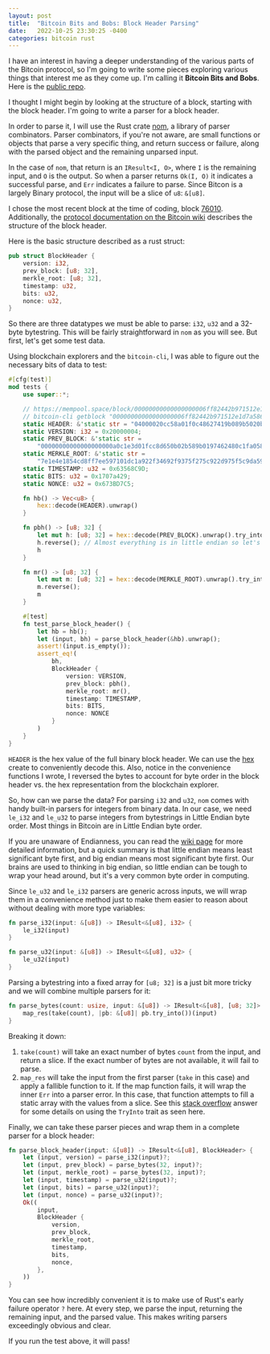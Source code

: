 ```yaml
---
layout: post
title:  "Bitcoin Bits and Bobs: Block Header Parsing"
date:   2022-10-25 23:30:25 -0400
categories: bitcoin rust
---
```


I have an interest in having a deeper understanding of the various parts of the Bitcoin protocol, so I'm going to write some pieces exploring various things that interest me as they come up. I'm calling it **Bitcoin Bits and Bobs**. Here is the [public repo](https://github.com/ursuscamp/bnb).

I thought I might begin by looking at the structure of a block, starting with the block header. I'm going to write a parser for a block header.

In order to parse it, I will use the Rust crate [nom](https://github.com/Geal/nom), a library of parser combinators. Parser combinators, if you're not aware, are small functions or objects that parse a very specific thing, and return success or failure, along with the parsed object and the remaining unparsed input.

In the case of `nom`, that return is an `IResult<I, O>`, where `I` is the remaining input, and `O` is the output. So when a parser returns `Ok(I, O)` it indicates a successful parse, and `Err` indicates a failure to parse. Since Bitcon is a largely Binary protocol, the input will be a slice of `u8`: `&[u8]`.

I chose the most recent block at the time of coding, block [76010](https://mempool.space/block/00000000000000000006ff82442b971512e1d7a5865c323a169ae8e238181430). Additionally, the [protocol documentation on the Bitcoin wiki](https://en.bitcoin.it/wiki/Protocol_documentation#Block_Headers) describes the structure of the block header.

Here is the basic structure described as a rust struct:

```rust
pub struct BlockHeader {
    version: i32,
    prev_block: [u8; 32],
    merkle_root: [u8; 32],
    timestamp: u32,
    bits: u32,
    nonce: u32,
}
```

So there are three datatypes we must be able to parse: `i32`, `u32` and a 32-byte bytestring. This will be fairly straightforward in `nom` as you will see. But first, let's get some test data.

Using blockchain explorers and the `bitcoin-cli`, I was able to figure out the necessary bits of data to test:

```rust
#[cfg(test)]
mod tests {
    use super::*;

    // https://mempool.space/block/00000000000000000006ff82442b971512e1d7a5865c323a169ae8e238181430
    // bitcoin-cli getblock "00000000000000000006ff82442b971512e1d7a5865c323a169ae8e238181430"
    static HEADER: &'static str = "04000020cc58a01f0c48627419b089b5020b658dcc1fd0e3c1a0000000000000000000009959dac9f575d922c975f275932f69342f921adc017159eef78fcd54184e1e7e9d8c566329a40717c5d73b67";
    static VERSION: i32 = 0x20000004;
    static PREV_BLOCK: &'static str =
        "00000000000000000000a0c1e3d01fcc8d650b02b589b0197462480c1fa058cc";
    static MERKLE_ROOT: &'static str =
        "7e1e4e1854cd8ff7ee597101dc1a922f34692f9375f275c922d975f5c9da5999";
    static TIMESTAMP: u32 = 0x63568C9D;
    static BITS: u32 = 0x1707a429;
    static NONCE: u32 = 0x673BD7C5;

    fn hb() -> Vec<u8> {
        hex::decode(HEADER).unwrap()
    }

    fn pbh() -> [u8; 32] {
        let mut h: [u8; 32] = hex::decode(PREV_BLOCK).unwrap().try_into().unwrap();
        h.reverse(); // Almost everything is in little endian so let's reverse the byte order of the hash
        h
    }

    fn mr() -> [u8; 32] {
        let mut m: [u8; 32] = hex::decode(MERKLE_ROOT).unwrap().try_into().unwrap();
        m.reverse();
        m
    }

    #[test]
    fn test_parse_block_header() {
        let hb = hb();
        let (input, bh) = parse_block_header(&hb).unwrap();
        assert!(input.is_empty());
        assert_eq!(
            bh,
            BlockHeader {
                version: VERSION,
                prev_block: pbh(),
                merkle_root: mr(),
                timestamp: TIMESTAMP,
                bits: BITS,
                nonce: NONCE
            }
        )
    }
}
```

`HEADER` is the hex value of the full binary block header. We can use the [hex](https://github.com/KokaKiwi/rust-hex) create to conveniently decode this. Also, notice in the convenience functions I wrote, I reversed the bytes to account for byte order in the block header vs. the hex representation from the blockchain explorer.

So, how can we parse the data? For parsing `i32` and `u32`, `nom` comes with handy built-in parsers for integers from binary data. In our case, we need `le_i32` and `le_u32` to parse integers from bytestrings in Little Endian byte order. Most things in Bitcoin are in Little Endian byte order.

If you are unaware of Endianness, you can read the [wiki page](https://en.wikipedia.org/wiki/Endianness) for more detailed information, but a quick summary is that little endian means least significant byte first, and big endian means most significant byte first. Our brains are used to thinking in big endian, so little endian can be tough to wrap your head around, but it's a very common byte order in computing.

Since `le_u32` and `le_i32` parsers are generic across inputs, we will wrap them in a convenience method just to make them easier to reason about without dealing with more type variables:

```rust
fn parse_i32(input: &[u8]) -> IResult<&[u8], i32> {
    le_i32(input)
}

fn parse_u32(input: &[u8]) -> IResult<&[u8], u32> {
    le_u32(input)
}
```

Parsing a bytestring into a fixed array for `[u8; 32]` is a just bit more tricky and we will combine multiple parsers for it:

```rust
fn parse_bytes(count: usize, input: &[u8]) -> IResult<&[u8], [u8; 32]> {
    map_res(take(count), |pb: &[u8]| pb.try_into())(input)
}
```

Breaking it down:

1. `take(count)` will take an exact number of bytes `count` from the input, and return a slice. If the exact number of bytes are not available, it will fail to parse.
2. `map_res` will take the input from the first parser (`take` in this case) and apply a fallible function to it. If the map function fails, it will wrap the inner `Err` into a parser error. In this case, that function attempts to fill a static array with the values from a slice. See this [stack overflow](https://stackoverflow.com/a/50080940) answer for some details on using the `TryInto` trait as seen here.

Finally, we can take these parser pieces and wrap them in a complete parser for a block header:

```rust
fn parse_block_header(input: &[u8]) -> IResult<&[u8], BlockHeader> {
    let (input, version) = parse_i32(input)?;
    let (input, prev_block) = parse_bytes(32, input)?;
    let (input, merkle_root) = parse_bytes(32, input)?;
    let (input, timestamp) = parse_u32(input)?;
    let (input, bits) = parse_u32(input)?;
    let (input, nonce) = parse_u32(input)?;
    Ok((
        input,
        BlockHeader {
            version,
            prev_block,
            merkle_root,
            timestamp,
            bits,
            nonce,
        },
    ))
}
```

You can see how incredibly convenient it is to make use of Rust's early failure operator `?` here. At every step, we parse the input, returning the remaining input, and the parsed value. This makes writing parsers exceedingly obvious and clear.

If you run the test above, it will pass!